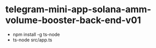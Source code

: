 # telegram-mini-app-solana-amm-volume-booster-back-end-v01

- npm install -g ts-node
- ts-node src/app.ts
